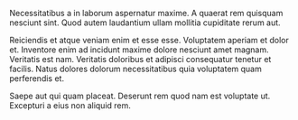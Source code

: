 Necessitatibus a in laborum aspernatur maxime. A quaerat rem quisquam nesciunt sint. Quod autem laudantium ullam mollitia cupiditate rerum aut.
 Reiciendis et atque veniam enim et esse esse. Voluptatem aperiam et dolor et. Inventore enim ad incidunt maxime dolore nesciunt amet magnam. Veritatis est nam. Veritatis doloribus et adipisci consequatur tenetur et facilis. Natus dolores dolorum necessitatibus quia voluptatem quam perferendis et.
 Saepe aut qui quam placeat. Deserunt rem quod nam est voluptate ut. Excepturi a eius non aliquid rem.